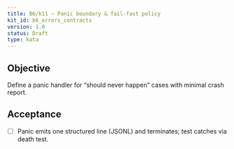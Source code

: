 ```yaml
---
title: B6/k11 — Panic boundary & fail-fast policy
kit_id: b6_errors_contracts
version: 1.0
status: Draft
type: kata
---
```

## Objective
Define a panic handler for “should never happen” cases with minimal crash report.
## Acceptance
- [ ] Panic emits one structured line (JSONL) and terminates; test catches via death test.

